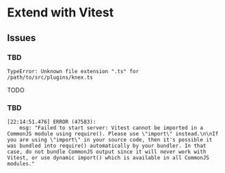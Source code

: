 # Extend with Vitest

<!--
https://github.com/Leo-Henrique/create-nodejs-app/tree/main/templates/fastify
-->

## Issues

### TBD

```log
TypeError: Unknown file extension ".ts" for /path/to/src/plugins/knex.ts
```

TODO

### TBD

```log
[22:14:51.476] ERROR (47583):
    msg: "Failed to start server: Vitest cannot be imported in a CommonJS module using require(). Please use \"import\" instead.\n\nIf you are using \"import\" in your source code, then it's possible it was bundled into require() automatically by your bundler. In that case, do not bundle CommonJS output since it will never work with Vitest, or use dynamic import() which is available in all CommonJS modules."
```

